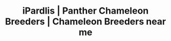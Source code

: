 ---
title: "iPardlis | Panther Chameleon Breeders | Chameleon Breeders near me"
header_title: "iPardalis | Chameleon Breeders"
description: "We are chameleon breeders located in Poolesville, Maryland, who specialize in yellow-bodied and red-bodied Furcifer pardalis."
draft: false
banner: img/ambilobe/papafee/papafee3
---